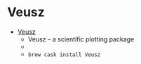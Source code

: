 # Veusz
- [Veusz](https://veusz.github.io/)
  -  Veusz – a scientific plotting package
  - 
  - `brew cask install Veusz`
